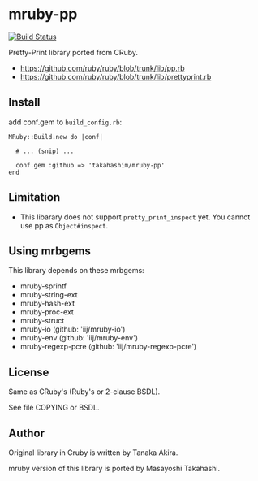# mruby-pp

[![Build Status](https://travis-ci.org/takahashim/mruby-pp.svg?branch=master)](https://travis-ci.org/takahashim/mruby-pp)

Pretty-Print library ported from CRuby.

* https://github.com/ruby/ruby/blob/trunk/lib/pp.rb
* https://github.com/ruby/ruby/blob/trunk/lib/prettyprint.rb

## Install

add conf.gem to `build_config.rb`:

    MRuby::Build.new do |conf|
    
      # ... (snip) ...
    
      conf.gem :github => 'takahashim/mruby-pp'
    end

## Limitation

* This libarary does not support `pretty_print_inspect` yet. You cannot use pp as `Object#inspect`.

## Using mrbgems

This library depends on these mrbgems:

* mruby-sprintf
* mruby-string-ext
* mruby-hash-ext
* mruby-proc-ext
* mruby-struct
* mruby-io (github: 'iij/mruby-io')
* mruby-env (github: 'iij/mruby-env')
* mruby-regexp-pcre (github: 'iij/mruby-regexp-pcre')

## License

Same as CRuby's (Ruby's or 2-clause BSDL).

See file COPYING or BSDL.

## Author

Original library in Cruby is written by Tanaka Akira.

mruby version of this library is ported by Masayoshi Takahashi.






